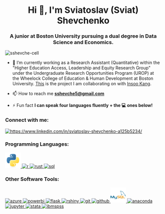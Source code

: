 <h1 align="center">Hi 👋, I'm Sviatoslav (Sviat) Shevchenko</h1>
<h3 align="center">A junior at Boston University pursuing a dual degree in Data Science and Economics.</h3>

<p align="left"> <img src="https://komarev.com/ghpvc/?username=sshevche-cell&label=Profile%20views&color=0e75b6&style=flat" alt="sshevche-cell" /> </p>

- 🔭 I’m currently working as a Research Assistant (Quantitative) within the "Higher Education Access, Leadership and Equity Research Group" under the Undergraduate Research Opportunities Program (UROP) at the Wheelock College of Education & Human Development at Boston University. [This](https://insookang.shinyapps.io/Gordan_Marshall_Project/) is the project I am collaborating on with [Insoo Kang](https://www.linkedin.com/in/kang-insoo/).

- 📫 How to reach me **sshevche5@gmail.com**

- ⚡ Fun fact **I can speak four languages fluently + the 💻 ones below!**

<h3 align="left">Connect with me:</h3>
<p align="left">
<a href="https://linkedin.com/in/https://www.linkedin.com/in/sviatoslav-shevchenko-a125b5234/" target="blank"><img align="center" src="https://raw.githubusercontent.com/rahuldkjain/github-profile-readme-generator/master/src/images/icons/Social/linked-in-alt.svg" alt="https://www.linkedin.com/in/sviatoslav-shevchenko-a125b5234/" height="30" width="40" /></a>
</p>

<h3 align="left">Programming Languages:</h3>
<p align="left"> <a href="https://www.python.org" target="_blank" rel="noreferrer"> <img src="https://raw.githubusercontent.com/devicons/devicon/master/icons/python/python-original.svg" alt="python" width="50" height="50"/> </a> 
<a href="https://www.r-project.org/" target="_blank" rel="noreferrer"> <img src="https://upload.wikimedia.org/wikipedia/commons/thumb/1/1b/R_logo.svg/1280px-R_logo.svg.png" alt="r" width="50" height="50"/> </a> 
<a href="https://www.rust-lang.org/" target="_blank" rel="noreferrer"> <img src="https://res.cloudinary.com/skillsmatter/image/upload/c_crop,g_custom/v1663934361/df9mcer6d5zwj9hebqkk.png" alt="rust" width="50" height="50"/> </a>
<a href="https://en.wikipedia.org/wiki/SQL" target="_blank" rel="noreferrer"> <img src="https://encrypted-tbn0.gstatic.com/images?q=tbn:ANd9GcSSGcnD9w4iAUeuaR7Gt-0XDyWK7PwuRrbWWQ&s" alt="sql" width="50" height="50"/> </a> </p>

<h3 align="left">Other Software Tools:</h3>
<p align="left"> <a href="https://azure.microsoft.com/en-in/" target="_blank" rel="noreferrer"> <img src="https://swimburger.net/media/ppnn3pcl/azure.png" alt="azure" width="50" height="50"/> </a> 
<a href="https://www.microsoft.com/en-us/power-platform/products/power-bi/landing/free-account/?ef_id=_k_Cj0KCQjwsPCyBhD4ARIsAPaaRf1DzmA_vVp37ZBynm1Y57jOvcNdMW00gPdmK5BmxgB6QX45vLwNo6AaAq2ZEALw_wcB_k_&OCID=AIDcmm80atqgos_SEM__k_Cj0KCQjwsPCyBhD4ARIsAPaaRf1DzmA_vVp37ZBynm1Y57jOvcNdMW00gPdmK5BmxgB6QX45vLwNo6AaAq2ZEALw_wcB_k_&gad_source=1&gclid=Cj0KCQjwsPCyBhD4ARIsAPaaRf1DzmA_vVp37ZBynm1Y57jOvcNdMW00gPdmK5BmxgB6QX45vLwNo6AaAq2ZEALw_wcB" target="_blank" rel="noreferrer"> <img src="https://seeklogo.com/images/P/power-bi-icon-logo-E1B451ED39-seeklogo.com.png" alt="powerbi" width="50" height="50"/> </a> 
<a href="https://flask.palletsprojects.com/" target="_blank" rel="noreferrer"> <img src="https://encrypted-tbn0.gstatic.com/images?q=tbn:ANd9GcR9q_lSzc6aMZeRJ_HOCfeBzH5RPbzmuo7cjA&s" alt="flask" width="50" height="50"/> </a> 
<a href="https://shiny.posit.co/" target="_blank" rel="noreferrer"> <img src="https://rstudio.github.io/shiny/reference/figures/logo.png" alt="rshiny" width="50" height="50"/> </a> 
<a href="https://git-scm.com/" target="_blank" rel="noreferrer"> <img src="https://www.vectorlogo.zone/logos/git-scm/git-scm-icon.svg" alt="git" width="50" height="50"/> </a> 
<a href="https://github.com/home?ef_id=_k_Cj0KCQjwsPCyBhD4ARIsAPaaRf2o0645mgO39-ClhekVkJFUJmo6LWTeNTNAuh2F9nTwEj98ONK2QPAaAtFyEALw_wcB_k_&OCID=AIDcmmcwpj1e5v_SEM__k_Cj0KCQjwsPCyBhD4ARIsAPaaRf2o0645mgO39-ClhekVkJFUJmo6LWTeNTNAuh2F9nTwEj98ONK2QPAaAtFyEALw_wcB_k_&gad_source=1&gclid=Cj0KCQjwsPCyBhD4ARIsAPaaRf2o0645mgO39-ClhekVkJFUJmo6LWTeNTNAuh2F9nTwEj98ONK2QPAaAtFyEALw_wcB" target="_blank" rel="noreferrer"> <img src="https://cdn-icons-png.flaticon.com/512/25/25231.png" alt="github" width="50" height="50"/> </a>
<a href="https://www.mysql.com/" target="_blank" rel="noreferrer"> <img src="https://raw.githubusercontent.com/devicons/devicon/master/icons/mysql/mysql-original-wordmark.svg" alt="mysql" width="50" height="50"/> </a> 
<a href="https://www.anaconda.com/" target="_blank" rel="noreferrer"> <img src="https://avatars.githubusercontent.com/u/497012?s=280&v=4" alt="anaconda" width="50" height="50"/> </a>
<a href="https://jupyter.org/" target="_blank" rel="noreferrer"> <img src="https://upload.wikimedia.org/wikipedia/commons/thumb/3/38/Jupyter_logo.svg/1200px-Jupyter_logo.svg.png" alt="jupyter" width="50" height="50"/> </a>
<a href="https://www.stata.com/" target="_blank" rel="noreferrer"> <img src="https://images.g2crowd.com/uploads/product/image/large_detail/large_detail_1398221877e949cac326c4ec0f2e6a77/stata.jpg" alt="stata" width="50" height="50"/> </a>
<a href="https://www.ibm.com/products/spss-statistics/gradpack?adoper=227628_2&utm_content=SRCWW&p1=Search&p4=43700050436737340&p5=e&p9=58700005519276965&gclid=Cj0KCQjwsPCyBhD4ARIsAPaaRf36UCObRLvd4gKW071B-wl_4tc86x5Qz4SCObqwsbSiLu_1OjNHX3UaAoJ9EALw_wcB&gclsrc=aw.ds&adobe_mc_sdid=SDID%3D64A72431AFD84A55-6B2EB92BCCD10A5D%7CMCORGID%3DD10F27705ED7F5130A495C99%40AdobeOrg%7CTS%3D1717358942&adobe_mc_ref=https%3A%2F%2Fwww.google.com%2F" target="_blank" rel="noreferrer"> <img src="https://alternative.me/media/256/ibm-spss-statistics-icon-qucivcgj90p3tsej-c.png" alt="ibmspss" width="50" height="50"/> </a>
</p>



